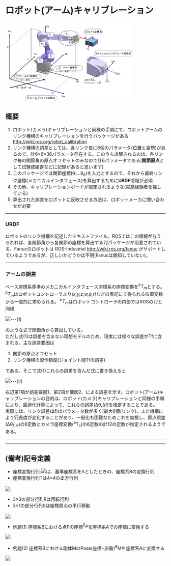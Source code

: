 # ロボット(アーム)キャリブレーション

<img src="a-calib.png" width="400px" />

## 概要
1. ロボット(カメラ)キャリブレーションと同様の手順にて、ロボットアームのリンク機構のキャリブレーションを行うパッケージがある http://wiki.ros.org/robot_calibration
2. リンク機構の誤差としては、各リンク毎に6個のパラメータ(位置と姿勢)があるので、計6&times;6=36パラメータ存在する。このうち求解されるのは、各リンク毎の関節角の原点オフセットのみなので計6パラメータである(**関節原点**として試験成績書などに記録があると思います)
3. このパッケージでは関節座標(&theta;<sub>1</sub>...&theta;<sub>6</sub>)を入力とするので、それから最終リンク座標(メカニカルインタフェース)を算出するために**URDF**情報が必須
4. その他、キャリブレーションボードが限定されるような(実施経験者を探している)
5. 算出された誤差をロボットに反映させる方法は、ロボットメーカに問い合わせが必要

---

### URDF  
ロボットのリンク機構を記述したテキストファイル。ROSではこの情報が与えられれば、各関節角から各関節の座標を算出する*Tf*パッケージが用意されている、Fanucのロボットは ROS-Industrial
 http://wiki.ros.org/fanuc がサポートしているようであるが、正しいかどうかは不明(Fanucは関知していない)。  

---

### アームの誤差  
ベース座標系基準のメカニカルインタフェース座標系の座標変換を<i><sup>b</sup>T<sub>m</sub></i>とする。 <i><sup>b</sup>T<sub>m</sub></i>はロボットコントローラより<i>(x,y,z,w,p,r)</i>などの表記にて得られる位置変数から一意的に求められる。 <i><sup>b</sup>T<sub>m</sub></i>はロボットコントローラの内部ではROSの*Tf*と同様

<img src="https://latex.codecogs.com/gif.latex?{}^{b}T_{m}=f(\theta_1,...,\theta_6)" />---(1)

のような式で関節角から算出している。  
ただし式(1)は誤差を含まない理想モデルのため、現実には様々な誤差がTfに含まれる。主な誤差要因は
1. 関節の原点オフセット
2. リンク機構の製作精度(ジョイント間Tfの誤差)

である。そこで式(1)これらの誤差を含んだ式に書き換えると

<img src="https://latex.codecogs.com/gif.latex?{}^{b}T_{m}=f(\theta_1+\Delta\theta_1,...,\theta_6+\Delta\theta_6)+\Delta{f}(\theta_1,...,\theta_6)" />---(2)

右辺第1項が誤差要因1、第2項が要因2、による誤差を示す。ロボット(アーム)キャリブレーションの目的は、ロボット(カメラ)キャリブレーションと同様の手順により、最適化計算によって、これらの誤差(&Delta;&theta;,&Delta;f)を推定することである。  
実際には、リンク誤差(&Delta;f)はパラメータ数が多く(最大6個/リンク)、また機構により冗長度が変化することがあり、一般化も困難なためこれを無視し、原点誤差(&Delta;&theta;<sub>1..6</sub>)の6定数とカメラ座標変換(<sup>b</sup>T<sub>c</sub>)の6定数の計12の定数が推定されるようである。

---
---

## (備考)記号定義
- 座標変換行列:<img src="https://latex.codecogs.com/gif.latex?{}^{A}T_{B}" />は、基準座標系をAとしたときの、座標系Bの変換行列
- 座標変換行列Tは4&times;4の正方行列

<img align="center" src="https://latex.codecogs.com/gif.latex?T=\left[\begin{array}{ccc|c}&&&\\&\smash{\huge{R}}&&\smash{\huge{S}}\\&&&\\\hline0&0&0&1\end{array}\right]" />

- 3&times;3の部分行列Rは回転行列
- 3&times;1の部分行列Sは座標原点の平行移動

<img align="center" src="https://latex.codecogs.com/gif.latex?S=\left[\begin{array}{rrr}x\\y\\z\end{array}\right]" />

- 例題(1) 座標系Bにおける点Pの座標<i><sup>B</sup>P</i>を座標系Aでの座標に変換する

<img src="https://latex.codecogs.com/gif.latex?{}^{A}P={}^{A}T_{B}\cdot{}^{B}P" />

- 例題(2) 座標系Bにおける剛体MのPose(座標+姿勢)<i><sup>B</sup>M</i>を座標系Aに変換する

<img src="https://latex.codecogs.com/gif.latex?{}^{A}M={}^{A}T_{B}\cdot{}^{B}M" />
